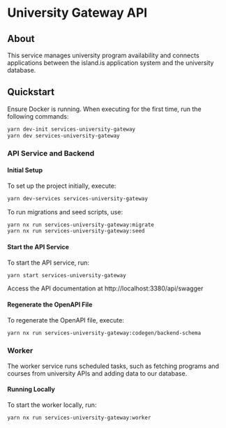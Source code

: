 # University Gateway API

## About

This service manages university program availability and connects applications between the island.is application system and the university database.

## Quickstart

Ensure Docker is running. When executing for the first time, run the following commands:

```bash
yarn dev-init services-university-gateway
yarn dev services-university-gateway
```

### API Service and Backend

#### Initial Setup

To set up the project initially, execute:

```bash
yarn dev-services services-university-gateway
```

To run migrations and seed scripts, use:

```bash
yarn nx run services-university-gateway:migrate
yarn nx run services-university-gateway:seed
```

#### Start the API Service

To start the API service, run:

```bash
yarn start services-university-gateway
```

Access the API documentation at http://localhost:3380/api/swagger

#### Regenerate the OpenAPI File

To regenerate the OpenAPI file, execute:

```bash
yarn nx run services-university-gateway:codegen/backend-schema
```

### Worker

The worker service runs scheduled tasks, such as fetching programs and courses from university APIs and adding data to our database.

#### Running Locally

To start the worker locally, run:

```bash
yarn nx run services-university-gateway:worker
```
